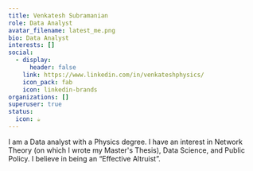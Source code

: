 ```yaml
---
title: Venkatesh Subramanian
role: Data Analyst
avatar_filename: latest_me.png
bio: Data Analyst
interests: []
social:
  - display:
      header: false
    link: https://www.linkedin.com/in/venkateshphysics/
    icon_pack: fab
    icon: linkedin-brands
organizations: []
superuser: true
status:
  icon: ☕️
---
```

I am a Data analyst with a Physics degree. I have an interest in Network Theory (on which I wrote my Master's Thesis), Data Science, and Public Policy. I believe in being an “Effective Altruist”.